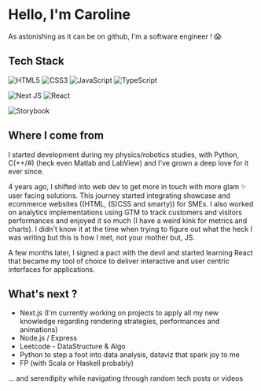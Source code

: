 # Hello, I'm Caroline

As astonishing as it can be on github, I'm a software engineer ! 😱

## Tech Stack
![HTML5](https://img.shields.io/badge/html5-%23E34F26.svg?style=for-the-badge&logo=html5&logoColor=white) ![CSS3](https://img.shields.io/badge/css3-%231572B6.svg?style=for-the-badge&logo=css3&logoColor=white) ![JavaScript](https://img.shields.io/badge/javascript-%23323330.svg?style=for-the-badge&logo=javascript&logoColor=%23F7DF1E)  ![TypeScript](https://img.shields.io/badge/typescript-%23007ACC.svg?style=for-the-badge&logo=typescript&logoColor=white) 

![Next JS](https://img.shields.io/badge/Next-black?style=for-the-badge&logo=next.js&logoColor=white) ![React](https://img.shields.io/badge/react-%2320232a.svg?style=for-the-badge&logo=react&logoColor=%2361DAFB) 

![Storybook](https://img.shields.io/badge/-Storybook-FF4785?style=for-the-badge&logo=storybook&logoColor=white)

## Where I come from

I started development during my physics/robotics studies, with Python, C(++/#) (heck even Matlab and LabView) and I've grown a deep love for it ever since.  
 
4 years ago, I shifted into web dev to get more in touch with more glam ✨ user facing solutions. 
This journey started integrating showcase and ecommerce websites ((HTML, (S)CSS and smarty)) for SMEs. I also worked on analytics implementations using GTM to track customers and visitors performances and enjoyed it so much (I have a weird kink for metrics and charts). I didn't know it at the time when trying to figure out what the heck I was writing but this is how I met, not your mother but, JS.

A few months later, I signed a pact with the devil and started learning React that became my tool of choice to deliver interactive and user centric interfaces for applications.

## What's next ?


- Next.js (I'm currently working on projects to apply all my new knowledge regarding rendering strategies, performances and animations)
- Node.js / Express
- Leetcode - DataStructure & Algo 
- Python to step a foot into data analysis, dataviz that spark joy to me
- FP (with Scala or Haskell probably)
  
... and serendipity while navigating through random tech posts or videos


<!--
**caro-roy/caro-roy** is a ✨ _special_ ✨ repository because its `README.md` (this file) appears on your GitHub profile.

Here are some ideas to get you started:

- 🔭 I’m currently working on ...
- 🌱 I’m currently learning ...
- 👯 I’m looking to collaborate on ...
- 🤔 I’m looking for help with ...
- 💬 Ask me about ...
- 📫 How to reach me: ...
- 😄 Pronouns: ...
- ⚡ Fun fact: ...
-->
